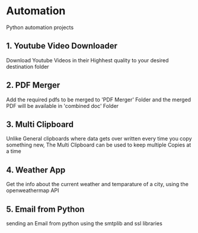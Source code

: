 # Automation
<p> Python automation projects </p>
<h2>1. Youtube Video Downloader</h2>
<p>Download Youtube Videos in their Highhest quality to your desired destination folder</p>
<h2>2. PDF Merger</h2>
<p>Add the required pdfs to be merged to 'PDF Merger' Folder and the merged PDF will be available in 'combined doc' Folder</p>
<h2>3. Multi Clipboard</h2>
<p>Unlike General clipboards where data gets over written every time you copy something new,</n>
The Multi Clipboard can be used to keep multiple Copies at a time</p>
<h2>4. Weather App</h2>
<p>Get the info about the current weather and temparature of a city, using the openweathermap API</p>
<h2>5. Email from Python</h2>
<p>sending an Email from python using the smtplib and ssl libraries</p>
